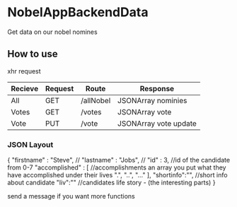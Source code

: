 # NobelAppBackendData
Get data on our nobel nomines

<h2> How to use </h2>

xhr request

Recieve | Request | Route | Response
--- | --- | --- | ---
All | GET | /allNobel | JSONArray nominies
Votes | GET | /votes | JSONArray vote
Vote | PUT | /vote | JSONArray vote update


<h3> JSON Layout </h3>
{
	"firstname" : "Steve",  //
	"lastname" : "Jobs",    //
	"id" : 3,               //id of the candidate from 0-7
	"accomplished" : [      //accomplishments an array you put what they have accomplished under their lives
		".",
		"..",
		"..."
	],
	"shortinfo":"",         //short info about candidate
	"liv":""                //candidates life story - (the interesting parts)
}

send a message if you want more functions
